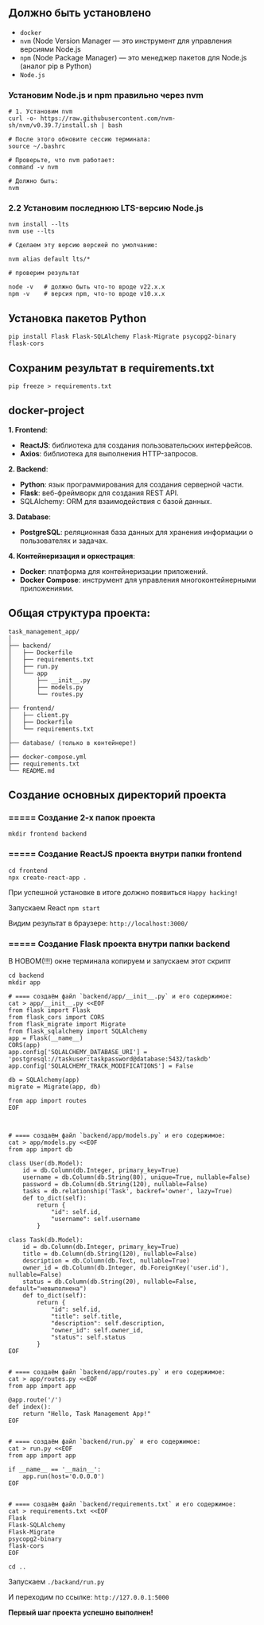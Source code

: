 ## Должно быть установлено
- `docker`
- `nvm` (Node Version Manager — это инструмент для управления версиями Node.js
- `npm` (Node Package Manager) — это менеджер пакетов для Node.js (аналог pip в Python)
- `Node.js` 


### Установим Node.js и npm правильно через nvm
```
# 1. Установим nvm
curl -o- https://raw.githubusercontent.com/nvm-sh/nvm/v0.39.7/install.sh | bash

# После этого обновите сессию терминала:
source ~/.bashrc

# Проверьте, что nvm работает:
command -v nvm

# Должно быть: 
nvm
```

### 2.2 Установим последнюю LTS-версию Node.js
```
nvm install --lts
nvm use --lts

# Сделаем эту версию версией по умолчанию:

nvm alias default lts/*

# проверим результат

node -v   # должно быть что-то вроде v22.x.x
npm -v    # версия npm, что-то вроде v10.x.x
```

## Установка пакетов Python
```
pip install Flask Flask-SQLAlchemy Flask-Migrate psycopg2-binary flask-cors
```

## Сохраним результат в requirements.txt
```
pip freeze > requirements.txt
```

## docker-project

**1. Frontend**:
- **ReactJS**: библиотека для создания пользовательских интерфейсов.
- **Axios**: библиотека для выполнения HTTP-запросов.

**2. Backend**:
- **Python**: язык программирования для создания серверной части.
- **Flask**: веб-фреймворк для создания REST API.
- SQLAlchemy: ORM для взаимодействия с базой данных.

**3. Database**:
- **PostgreSQL**: реляционная база данных для хранения информации о пользователях и задачах.

**4. Контейнеризация и оркестрация**:
- **Docker**: платформа для контейнеризации приложений.
- **Docker Compose**: инструмент для управления многоконтейнерными приложениями.


## Общая структура проекта:
```
task_management_app/
│
├── backend/
│   ├── Dockerfile
│   ├── requirements.txt
│   ├── run.py
│   └── app
│       ├── __init__.py
│       ├── models.py
│       └── routes.py
│
├── frontend/
│   ├── client.py
│   ├── Dockerfile
│   └── requirements.txt
│
├── database/ (только в контейнере!)
│
├── docker-compose.yml
├── requirements.txt
└── README.md 
```

## Cоздание основных директорий проекта

### ===== Создание 2-х папок проекта
```
mkdir frontend backend
```
### ===== Создание ReactJS проекта внутри папки frontend

```
cd frontend
npx create-react-app .
```

При успешной установке в итоге должно появиться `Happy hacking!`

Запускаем React `npm start`

Видим результат в браузере: `http://localhost:3000/`

### ===== Создание Flask проекта внутри папки backend

В НОВОМ(!!!) окне терминала копируем и запускаем этот скрипт
```
cd backend
mkdir app

# ==== создаём файл `backend/app/__init__.py` и его содержимое:
cat > app/__init__.py <<EOF
from flask import Flask
from flask_cors import CORS
from flask_migrate import Migrate
from flask_sqlalchemy import SQLAlchemy
app = Flask(__name__)
CORS(app)
app.config['SQLALCHEMY_DATABASE_URI'] = 'postgresql://taskuser:taskpassword@database:5432/taskdb'
app.config['SQLALCHEMY_TRACK_MODIFICATIONS'] = False

db = SQLAlchemy(app)
migrate = Migrate(app, db)

from app import routes
EOF



# ==== создаём файл `backend/app/models.py` и его содержимое:
cat > app/models.py <<EOF
from app import db

class User(db.Model):
    id = db.Column(db.Integer, primary_key=True)
    username = db.Column(db.String(80), unique=True, nullable=False)
    password = db.Column(db.String(120), nullable=False)
    tasks = db.relationship('Task', backref='owner', lazy=True)
    def to_dict(self):
        return {
            "id": self.id,
            "username": self.username
        }

class Task(db.Model):
    id = db.Column(db.Integer, primary_key=True)
    title = db.Column(db.String(120), nullable=False)
    description = db.Column(db.Text, nullable=True)
    owner_id = db.Column(db.Integer, db.ForeignKey('user.id'), nullable=False)
    status = db.Column(db.String(20), nullable=False, default="невыполнена")
    def to_dict(self):
        return {
            "id": self.id,
            "title": self.title,
            "description": self.description,
            "owner_id": self.owner_id,
            "status": self.status
        }
EOF


# ==== создаём файл `backend/app/routes.py` и его содержимое:
cat > app/routes.py <<EOF
from app import app

@app.route('/')
def index():
    return "Hello, Task Management App!"
EOF


# ==== создаём файл `backend/run.py` и его содержимое:
cat > run.py <<EOF
from app import app

if __name__ == '__main__':
    app.run(host='0.0.0.0')
EOF


# ==== создаём файл `backend/requirements.txt` и его содержимое:
cat > requirements.txt <<EOF
Flask
Flask-SQLAlchemy
Flask-Migrate
psycopg2-binary
flask-cors
EOF

cd ..
```

Запускаем `./backand/run.py`

И переходим по ссылке: `http://127.0.0.1:5000`


**Первый шаг проекта успешно выполнен!**